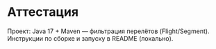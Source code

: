 # Аттестация

Проект: Java 17 + Maven — фильтрация перелётов (Flight/Segment).
Инструкции по сборке и запуску в README (локально).